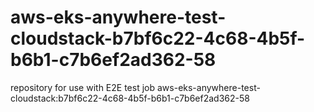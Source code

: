 # aws-eks-anywhere-test-cloudstack-b7bf6c22-4c68-4b5f-b6b1-c7b6ef2ad362-58
repository for use with E2E test job aws-eks-anywhere-test-cloudstack:b7bf6c22-4c68-4b5f-b6b1-c7b6ef2ad362-58
